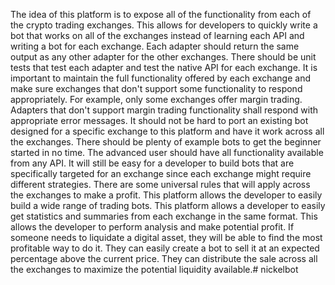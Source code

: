 The idea of this platform is to expose all of the functionality from each of the crypto trading exchanges. 
This allows for developers to quickly write a bot that works on all of the exchanges instead of learning each API and writing a bot for each exchange.
Each adapter should return the same output as any other adapter for the other exchanges. 
There should be unit tests that test each adapter and test the native API for each exchange.
It is important to maintain the full functionality offered by each exchange and make sure exchanges that don't support some functionality to respond appropriately.
For example, only some exchanges offer margin trading. 
Adapters that don't support margin trading functionality shall respond with appropriate error messages.
It should not be hard to port an existing bot designed for a specific exchange to this platform and have it work across all the exchanges.
There should be plenty of example bots to get the beginner started in no time. 
The advanced user should have all functionality available from any API.
It will still be easy for a developer to build bots that are specifically targeted for an exchange since each exchange might require different strategies.
There are some universal rules that will apply across the exchanges to make a profit. 
This platform allows the developer to easily build a wide range of trading bots.
This platform allows a developer to easily get statistics and summaries from each exchange in the same format.
This allows the developer to perform analysis and make potential profit.
If someone needs to liquidate a digital asset, they will be able to find the most profitable way to do it. 
They can easily create a bot to sell it at an expected percentage above the current price.
They can distribute the sale across all the exchanges to maximize the potential liquidity available.# nickelbot
